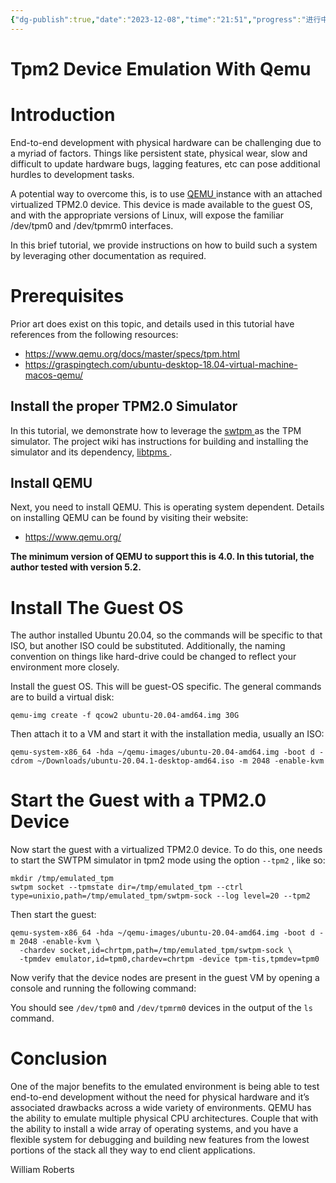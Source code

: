 ```yaml
---
{"dg-publish":true,"date":"2023-12-08","time":"21:51","progress":"进行中","tags":["tpm"],"permalink":"/BrowserClip/Tpm2 Device Emulation With Qemu/","dgPassFrontmatter":true}
---
```


# Tpm2 Device Emulation With Qemu



# Introduction

End-to-end development with physical hardware can be challenging due to a myriad of factors. Things like persistent state, physical wear, slow and difficult to update hardware bugs, lagging features, etc can pose additional hurdles to development tasks.

A potential way to overcome this, is to use [QEMU ](https://www.qemu.org/)instance with an attached virtualized TPM2.0 device. This device is made available to the guest OS, and with the appropriate versions of Linux, will expose the familiar /dev/tpm0 and /dev/tpmrm0 interfaces.

In this brief tutorial, we provide instructions on how to build such a system by leveraging other documentation as required.

# Prerequisites

Prior art does exist on this topic, and details used in this tutorial have references from the following resources:

* https://www.qemu.org/docs/master/specs/tpm.html
* https://graspingtech.com/ubuntu-desktop-18.04-virtual-machine-macos-qemu/

## Install the proper TPM2.0 Simulator

In this tutorial, we demonstrate how to leverage the [swtpm ](https://github.com/stefanberger/swtpm)as the TPM simulator. The project wiki has instructions for building and installing the simulator and its dependency, [libtpms ](https://github.com/stefanberger/libtpms).

## Install QEMU

Next, you need to install QEMU. This is operating system dependent. Details on installing QEMU can be found by visiting their website:

* https://www.qemu.org/

**The minimum version of QEMU to support this is 4.0. In this tutorial, the author tested with version 5.2.**

# Install The Guest OS

The author installed Ubuntu 20.04, so the commands will be specific to that ISO, but another ISO could be substituted. Additionally, the naming convention on things like hard-drive could be changed to reflect your environment more closely.

Install the guest OS. This will be guest-OS specific. The general commands are to build a virtual disk:

```
qemu-img create -f qcow2 ubuntu-20.04-amd64.img 30G
```

Then attach it to a VM and start it with the installation media, usually an ISO:

```
qemu-system-x86_64 -hda ~/qemu-images/ubuntu-20.04-amd64.img -boot d -cdrom ~/Downloads/ubuntu-20.04.1-desktop-amd64.iso -m 2048 -enable-kvm
```

# Start the Guest with a TPM2.0 Device

Now start the guest with a virtualized TPM2.0 device. To do this, one needs to start the SWTPM simulator in tpm2 mode using the option `--tpm2` , like so:

```
mkdir /tmp/emulated_tpm
swtpm socket --tpmstate dir=/tmp/emulated_tpm --ctrl type=unixio,path=/tmp/emulated_tpm/swtpm-sock --log level=20 --tpm2
```

Then start the guest:

```
qemu-system-x86_64 -hda ~/qemu-images/ubuntu-20.04-amd64.img -boot d -m 2048 -enable-kvm \
  -chardev socket,id=chrtpm,path=/tmp/emulated_tpm/swtpm-sock \
  -tpmdev emulator,id=tpm0,chardev=chrtpm -device tpm-tis,tpmdev=tpm0
```

Now verify that the device nodes are present in the guest VM by opening a console and running the following command:

You should see `/dev/tpm0` and `/dev/tpmrm0` devices in the output of the `ls` command.

# Conclusion

One of the major benefits to the emulated environment is being able to test end-to-end development without the need for physical hardware and it’s associated drawbacks across a wide variety of environments. QEMU has the ability to emulate multiple physical CPU architectures. Couple that with the ability to install a wide array of operating systems, and you have a flexible system for debugging and building new features from the lowest portions of the stack all they way to end client applications.

William Roberts


